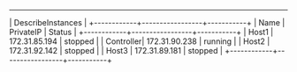 --------------------------------------------
|             DescribeInstances            |
+------------+-----------------+-----------+
|    Name    |    PrivateIP    |  Status   |
+------------+-----------------+-----------+
|  Host1     |  172.31.85.194  |  stopped  |
|  Controller|  172.31.90.238  |  running  |
|  Host2     |  172.31.92.142  |  stopped  |
|  Host3     |  172.31.89.181  |  stopped  |
+------------+-----------------+-----------+
